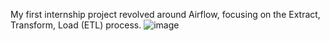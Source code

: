 My first internship project revolved around Airflow, focusing on the Extract, Transform, Load (ETL) process.
![image](https://github.com/KyTranMoi/ariflow/assets/128732306/9e82204b-282f-48c6-a1c4-6d8ddb79b2fb)
